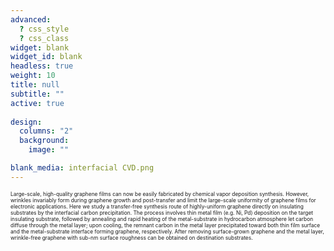 ```yaml
---
advanced:
  ? css_style
  ? css_class
widget: blank
widget_id: blank
headless: true
weight: 10
title: null
subtitle: ""
active: true
    
design:
  columns: "2"
  background:
    image: ""

blank_media: interfacial CVD.png
---
```

<span style="font-size: 0.6em; line-height: 10px;">Large-scale, high-quality graphene films can now be easily fabricated by chemical vapor deposition synthesis. However, wrinkles invariably form during graphene growth and post-transfer and limit the large-scale uniformity of graphene films for electronic applications. Here we study a transfer-free synthesis route of highly-uniform graphene directly on insulating substrates by the interfacial carbon precipitation. The process involves thin metal film (e.g. Ni, Pd) deposition on the target insulating substrate, followed by annealing and rapid heating of the metal-substrate in hydrocarbon atmosphere let carbon diffuse through the metal layer; upon cooling, the remnant carbon in the metal layer precipitated toward both thin film surface and the metal-substrate interface forming graphene, respectively. After removing surface-grown graphene and the metal layer, wrinkle-free graphene with sub-nm surface roughness can be obtained on destination substrates. </span>
